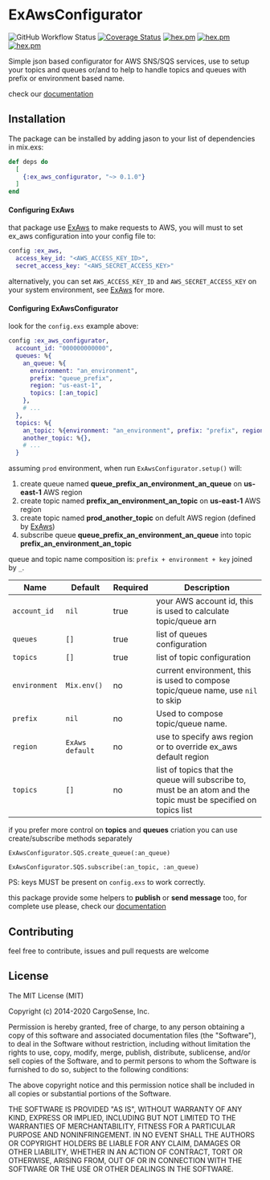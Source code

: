 # ExAwsConfigurator

![GitHub Workflow Status](https://img.shields.io/github/workflow/status/marciotoze/ex_aws_configurator/Elixir%20CI)
[![Coverage Status](https://coveralls.io/repos/github/marciotoze/ex_aws_configurator/badge.svg?branch=main)](https://coveralls.io/github/marciotoze/ex_aws_configurator?branch=main)
[![hex.pm](https://img.shields.io/hexpm/v/ex_aws_configurator.svg)](https://hex.pm/packages/ex_aws)
[![hex.pm](https://img.shields.io/hexpm/dt/ex_aws_configurator.svg)](https://hex.pm/packages/ex_aws)
[![hex.pm](https://img.shields.io/hexpm/l/ex_aws_configurator.svg)](https://hex.pm/packages/ex_aws)

Simple json based configurator for AWS SNS/SQS services, use to setup your topics and queues or/and to help to handle topics and queues with prefix or environment based name.

check our [documentation](https://hexdocs.pm/ex_aws_configurator/api-reference.html)

## Installation

The package can be installed by adding jason to your list of dependencies in mix.exs:

```elixir
def deps do
  [
    {:ex_aws_configurator, "~> 0.1.0"}
  ]
end
```

#### Configuring ExAws

that package use [ExAws](https://github.com/ex-aws/ex_aws) to make requests to AWS, you will must to set ex_aws configuration into your config file to:

```elixir
config :ex_aws,
  access_key_id: "<AWS_ACCESS_KEY_ID>",
  secret_access_key: "<AWS_SECRET_ACCESS_KEY>"
```

alternatively, you can set `AWS_ACCESS_KEY_ID` and `AWS_SECRET_ACCESS_KEY` on your system environment, see [ExAws](https://github.com/ex-aws/ex_aws) for more.

#### Configuring ExAwsConfigurator

look for the `config.exs` example above:

```elixir
config :ex_aws_configurator,
  account_id: "000000000000",
  queues: %{
    an_queue: %{
      environment: "an_environment",
      prefix: "queue_prefix",
      region: "us-east-1",
      topics: [:an_topic]
    },
    # ...
  },
  topics: %{
    an_topic: %{environment: "an_environment", prefix: "prefix", region: "us-east-1"},
    another_topic: %{},
    # ...
  }
```

assuming `prod` environment, when run `ExAwsConfigurator.setup()` will:

1. create queue named **queue_prefix_an_environment_an_queue** on **us-east-1** AWS region
2. create topic named **prefix_an_environment_an_topic** on **us-east-1** AWS region
3. create topic named **prod_another_topic** on defult AWS region (defined by [ExAws](https://github.com/ex-aws/ex_aws))
4. subscribe queue **queue_prefix_an_environment_an_queue** into topic **prefix_an_environment_an_topic**

queue and topic name composition is: `prefix + environment + key` joined by `_`.

| Name | Default | Required | Description |
|------|---------|----------|-------------|
| `account_id` | `nil` | true | your AWS account id, this is used to calculate topic/queue arn |
| `queues` | `[]` | true | list of queues configuration |
| `topics` | `[]` | true | list of topic configuration |
| `environment` | `Mix.env()` | no | current environment, this is used to compose topic/queue name, use `nil` to skip |
| `prefix` | `nil` | no | Used to compose topic/queue name. |
| `region` | `ExAws default` | no | use to specify aws region or to override ex_aws default region |
| `topics` | `[]` | no | list of topics that the queue will subscribe to, must be an atom and the topic must be specified on topics list |

if you prefer more control on **topics** and **queues** criation you can use create/subscribe methods separately

`ExAwsConfigurator.SQS.create_queue(:an_queue)`

`ExAwsConfigurator.SQS.subscribe(:an_topic, :an_queue)`

PS: keys MUST be present on `config.exs` to work correctly.

this package provide some helpers to **publish** or **send message** too, for complete use please, check our [documentation](https://hexdocs.pm/ex_aws_configurator/api-reference.html)

## Contributing

feel free to contribute, issues and pull requests are welcome

## License

The MIT License (MIT)

Copyright (c) 2014-2020 CargoSense, Inc.

Permission is hereby granted, free of charge, to any person obtaining a copy
of this software and associated documentation files (the "Software"), to deal
in the Software without restriction, including without limitation the rights
to use, copy, modify, merge, publish, distribute, sublicense, and/or sell
copies of the Software, and to permit persons to whom the Software is
furnished to do so, subject to the following conditions:

The above copyright notice and this permission notice shall be included in
all copies or substantial portions of the Software.

THE SOFTWARE IS PROVIDED "AS IS", WITHOUT WARRANTY OF ANY KIND, EXPRESS OR
IMPLIED, INCLUDING BUT NOT LIMITED TO THE WARRANTIES OF MERCHANTABILITY,
FITNESS FOR A PARTICULAR PURPOSE AND NONINFRINGEMENT. IN NO EVENT SHALL THE
AUTHORS OR COPYRIGHT HOLDERS BE LIABLE FOR ANY CLAIM, DAMAGES OR OTHER
LIABILITY, WHETHER IN AN ACTION OF CONTRACT, TORT OR OTHERWISE, ARISING FROM,
OUT OF OR IN CONNECTION WITH THE SOFTWARE OR THE USE OR OTHER DEALINGS IN
THE SOFTWARE.
